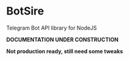# BotSire
Telegram Bot API library for NodeJS

__DOCUMENTATION UNDER CONSTRUCTION__

**Not production ready, still need some tweaks**

